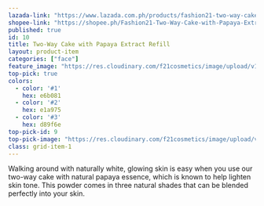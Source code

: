 ```yaml
---
lazada-link: "https://www.lazada.com.ph/products/fashion21-two-way-cake-w-papaya-extract-refill-i257585860-s354310873.html?spm=a2o4l.pdp.recommendation_1.4.72053d8fvu88yJ&mp=1&scm=1007.16389.126158.0&clickTrackInfo=3ba4d6c2-a17e-471b-abc5-f82428331938__257585860__5760__trigger2i__124572__0.285__0.30610788__0.0__0.7071575__4.3000001E-4__0.5061509__3__null__null__null__null__null__null__"
shopee-link: "https://shopee.ph/Fashion21-Two-Way-Cake-with-Papaya-Extract-(Refill)-i.26222223.826193912"
published: true
id: 10
title: Two-Way Cake with Papaya Extract Refill
layout: product-item
categories: ["face"]
feature_image: "https://res.cloudinary.com/f21cosmetics/image/upload/v1598336236/refill-papaya_u7ib3f.jpg"
top-pick: true
colors:
  - color: '#1'
    hex: e6b081
  - color: '#2'
    hex: e1a975
  - color: '#3'
    hex: d89f6e
top-pick-id: 9
top-pick-image: "https://res.cloudinary.com/f21cosmetics/image/upload/v1513242643/tp-papaya.jpg"
class: grid-item-1
---
```

Walking around with naturally white, glowing skin is easy when you use our two-way cake with natural papaya essence, which is known to help lighten skin tone. This powder comes in three natural shades that can be blended perfectly into your skin.
